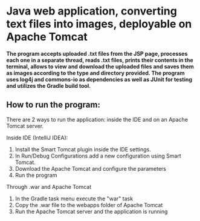 # Java web application, converting text files into images, deployable on Apache Tomcat

**The program accepts uploaded .txt files from the JSP page, processes each one in a separate thread,
reads .txt files, prints their contents in the terminal, allows to view and download the uploaded files and saves them as images according
to the type and directory provided. The program uses log4j and commons-io as dependencies
as well as JUnit for testing and utilizes the Gradle build tool.**

## How to run the program:
There are 2 ways to run the application: inside the IDE and on an Apache Tomcat server.

Inside IDE (IntelliJ IDEA):

1. Install the Smart Tomcat plugin inside the IDE settings.
2. In Run/Debug Configurations add a new configuration using Smart Tomcat.
3. Download the Apache Tomcat and configure the parameters
4. Run the program 

Through .war and Apache Tomcat

1. In the Gradle task menu execute the "war" task
2. Copy the .war file to the webapps folder of Apache Tomcat
3. Run the Apache Tomcat server and the application is running